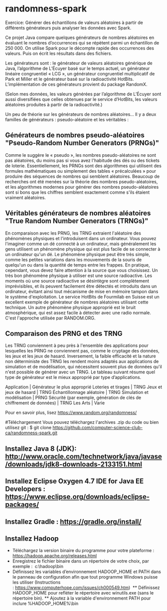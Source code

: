 # randomness-spark
Exercice: Générer des échantillons de valeurs aléatoires à partir de différents générateurs puis analyser les données avec Spark.

Ce projet Java compare quelques générateurs de nombres aléatoires en évaluant le nombres d’occurrences qui se répètent parmi un échantillon de 250 000. On utilise Spark pour le décompte rapide des occurrences des valeurs. Puis on écrit les résultats dans des fichiers. 

Les générateurs sont : le générateur de valeurs aléatoires générique de Java, l’algorithme de L’Écuyer basé sur le temps actuel, un générateur linéaire congruentiel « LCG », un générateur congruentiel multiplicatif de Park et Miller et le générateur basé sur la radioactivité HotBits. L’implémentation de ces générateurs provient du package RandomX.

(Selon mes données, les valeurs générées par l’algorithme de L’Écuyer sont aussi diversifiées que celles obtenues par le service d’HotBits, les valeurs aléatoires produites à partir de la radioactivité.)

Un peu de théorie sur les générateurs de nombres aléatoires… Il y a deux familles de générateurs : pseudo-aléatoire et les véritables :

## Générateurs de nombres pseudo-aléatoires "Pseudo-Random Number Generators (PRNGs)"

Comme le suggère le « pseudo », les nombres pseudo-aléatoires ne sont pas aléatoires, du moins pas si vous avez l'habitude des dés ou des tickets de loterie. Essentiellement, les PRNGs sont des algorithmes qui utilisent des formules mathématiques ou simplement des tables « précalculées » pour produire des séquences de nombres qui semblent aléatoires. Beaucoup de recherches ont été menées sur la théorie des nombres pseudo-aléatoires, et les algorithmes modernes pour générer des nombres pseudo-aléatoires sont si bons que les chiffres semblent exactement comme s'ils étaient vraiment aléatoires.

## Véritables générateurs de nombres aléatoires "True Random Number Generators (TRNGs)"

En comparaison avec les PRNG, les TRNG extraient l'aléatoire des phénomènes physiques et l'introduisent dans un ordinateur. Vous pouvez l'imaginer comme un dé connecté à un ordinateur, mais généralement les gens utilisent un phénomène physique qui est plus facile de se connecter à un ordinateur qu'un dé. Le phénomène physique peut être très simple, comme les petites variations dans les mouvements de la souris de quelqu'un ou dans la quantité de temps entre les frappes. En pratique, cependant, vous devez faire attention à la source que vous choisissez. Un très bon phénomène physique à utiliser est une source radioactive. Les moments où une source radioactive se désintègre sont complètement imprévisibles, et ils peuvent facilement être détectés et introduits dans un ordinateur, évitant ainsi tout mécanisme de mise en mémoire tampon dans le système d'exploitation. Le service HotBits de Fourmilab en Suisse est un excellent exemple de générateur de nombres aléatoires utilisant cette technique. Un autre phénomène physique approprié est le bruit atmosphérique, qui est assez facile à détecter avec une radio normale. C'est l'approche utilisée par RANDOM.ORG.

## Comparaison des PRNG et des TRNG

Les TRNG conviennent à peu près à l'ensemble des applications pour lesquelles les PRNG ne conviennent pas, comme le cryptage des données, les jeux et les jeux de hasard. Inversement, la faible efficacité et la nature non déterministe des TRNG les rendent moins adaptés aux applications de simulation et de modélisation, qui nécessitent souvent plus de données qu'il n'est possible de générer avec un TRNG. Le tableau suivant résume quel type de générateur est le mieux approprié par type d’applications.

Application | Générateur le plus approprié
Loteries et tirages | TRNG
Jeux et jeux de hasard | TRNG
Échantillonnage aléatoire | TRNG
Simulation et modélisation | PRNG
Sécurité (par exemple, génération de clés de chiffrement de données) | TRNG
Les Arts | Varie

Pour en savoir plus, lisez https://www.random.org/randomness/


#Téléchargement
Vous pouvez téléchargez l'archives .zip du code ou bien utilisez git : $ git clone https://github.com/computer-science-club-ca/randomness-spark.git

## Installez Java 8 (JDK): http://www.oracle.com/technetwork/java/javase/downloads/jdk8-downloads-2133151.html 

## Installez Eclipse Oxygen 4.7 IDE for Java EE Developers : https://www.eclipse.org/downloads/eclipse-packages/

## Installez Gradle : https://gradle.org/install/

## Installez Hadoop

* Téléchargez la version binaire du programme pour votre plateforme : https://hadoop.apache.org/releases.html
* Enregistrez le fichier binaire dans un répertoire de votre choix, par exemple :  c:\hadoop\bin
* Définissez les variables d’environnement HADOOP_HOME et PATH dans le panneau de configuration afin que tout programme Windows puisse les utiliser (Instructions : https://www.computerhope.com/issues/ch000549.htm) 
** Définissez HADOOP_HOME pour refléter le répertoire avec winutils.exe (sans le répertoire bin).
** Ajoutez à la variable d'environnement PATH pour inclure %HADOOP_HOME%\bin
